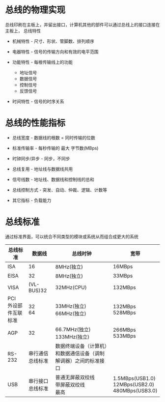 # 总线的物理实现

总线印刷在主板上，并留出接口，计算机其他的部件可以通过总线上的接口连接在主板上，
总线特性

- 机械特性 - 尺寸、形状、管脚数、排列顺序
- 电器特性 - 信号的传输方向和有效的电平范围
- 功能特性 - 每根传输线上的功能
    - 地址信号
    - 数据信号
    - 控制信号
    - 反馈信号

- 时间特性 - 信号的时序关系

# 总线的性能指标

- 总线宽度 - 数据线的根数 = 同时传输的位数

- 标准传输率 - 每秒传输的 最大 字节数(MBps)

- 时钟同步/异步 - 同步，不同步

- 总线复用 - 地址线与数据线共用

- 信号线数 - 地址线、数据线和控制线的总和

- 总线控制方式 - 突发、自动、仲裁、逻辑、计数等

- 其它指标 - 负载能力

# 总线标准

通过标准界面，可以统合不同类型的模块或系统从而组合成更大的系统

| 总线标准                | 数据线           | 总线时钟                                                         | 宽带                                                   |
| ----------------------- | ---------------- | ---------------------------------------------------------------- | ------------------------------------------------------ |
| ISA                     | 16               | 8MHz(独立)                                                       | 16MBps                                                 |
| EISA                    | 32               | 8MHz(独立)                                                       | 33MBps                                                 |
| VISA                    | (VL-BUS)32       | 32MHz(CPU)                                                       | 132MBps                                                |
| PCI<br>外设部件互联标准 | 32<br/>64        | 33MHz(独立)<br/>66MHz(独立)                                      | 132MBps<br/>528MBps                                    |
| AGP                     | 32               | 66.7MHz(独立)<br/>133MHz(独立)                                   | 266MBps<br/>533MBps                                    |
| RS-232                  | 串行通信总线标准 | 数据终端设备（计算机）和数据通信设备（调制解调器）之间的标准接口 |                                                        |
| USB                     | 串行接口总线标准 | 普通无屏蔽双绞线<br/>带屏蔽双绞线<br/>最高                       | 1.5MBps(USB1.0)<br/>12MBps(USB2.0)<br/>480MBps(USB3.0) |

